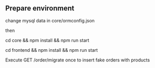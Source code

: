 Prepare environment
-------------------

change mysql data in core/ormconfig.json

then 

cd core && npm install && npm run start

cd frontend && npm install && npm run start

Execute GET /order/migrate once to insert fake orders with products